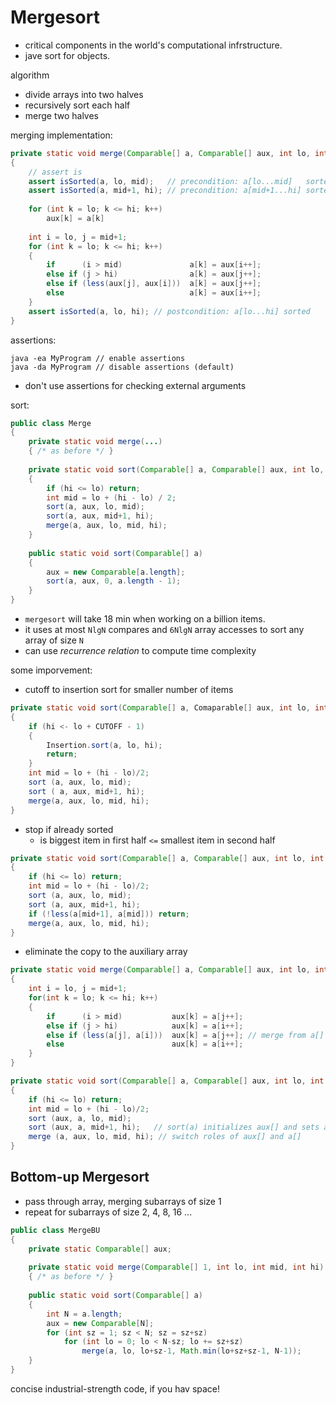 # Mergesort #

- critical components in the world's computational infrstructure.
- jave sort for objects.

algorithm
- divide arrays into two halves
- recursively sort each half
- merge two halves

merging implementation:
```java
private static void merge(Comparable[] a, Comparable[] aux, int lo, int mid, int hi)
{
    // assert is 
    assert isSorted(a, lo, mid);   // precondition: a[lo...mid]   sorted
    assert isSorted(a, mid+1, hi); // precondition: a[mid+1...hi] sorted
    
    for (int k = lo; k <= hi; k++)
        aux[k] = a[k]
    
    int i = lo, j = mid+1;
    for (int k = lo; k <= hi; k++)
    {
        if      (i > mid)               a[k] = aux[i++];
        else if (j > hi)                a[k] = aux[j++];
        else if (less(aux[j], aux[i]))  a[k] = aux[j++];
        else                            a[k] = aux[i++];
    }
    assert isSorted(a, lo, hi); // postcondition: a[lo...hi] sorted
}
```

assertions:
```
java -ea MyProgram // enable assertions
java -da MyProgram // disable assertions (default)
```
- don't use assertions for checking external arguments

sort:
```java
public class Merge
{
    private static void merge(...)
    { /* as before */ }
    
    private static void sort(Comparable[] a, Comparable[] aux, int lo, int hi)
    {
        if (hi <= lo) return;
        int mid = lo + (hi - lo) / 2;
        sort(a, aux, lo, mid);
        sort(a, aux, mid+1, hi);
        merge(a, aux, lo, mid, hi);
    }
    
    public static void sort(Comparable[] a)
    {
        aux = new Comparable[a.length];
        sort(a, aux, 0, a.length - 1);
    }
}
```

- `mergesort` will take 18 min when working on a billion items. 
- it uses at most `NlgN` compares and `6NlgN` array accesses to sort any array of size `N`
- can use _recurrence relation_ to compute time complexity

some imporvement:  
- cutoff to insertion sort for smaller number of items
```java
private static void sort(Comparable[] a, Comaparable[] aux, int lo, int hi)
{
    if (hi <- lo + CUTOFF - 1)
    {
        Insertion.sort(a, lo, hi);
        return;
    }
    int mid = lo + (hi - lo)/2;
    sort (a, aux, lo, mid);
    sort ( a, aux, mid+1, hi);
    merge(a, aux, lo, mid, hi);
}
```
- stop if already sorted
    - is biggest item in first half `<=` smallest item in second half
```java
private static void sort(Comparable[] a, Comparable[] aux, int lo, int hi)
{
    if (hi <= lo) return;
    int mid = lo + (hi - lo)/2;
    sort (a, aux, lo, mid);
    sort (a, aux, mid+1, hi);
    if (!less(a[mid+1], a[mid])) return;
    merge(a, aux, lo, mid, hi);
}
```
- eliminate the copy to the auxiliary array
```java
private static void merge(Comparable[] a, Comparable[] aux, int lo, int mid, int hi)
{
    int i = lo, j = mid+1;
    for(int k = lo; k <= hi; k++)
    {
        if      (i > mid)           aux[k] = a[j++];
        else if (j > hi)            aux[k] = a[i++];
        else if (less(a[j], a[i]))  aux[k] = a[j++]; // merge from a[] to aux[]
        else                        aux[k] = a[i++];
    }
}

private static void sort(Comparable[] a, Comparable[] aux, int lo, int hi)
{
    if (hi <= lo) return;
    int mid = lo + (hi - lo)/2;
    sort (aux, a, lo, mid);
    sort (aux, a, mid+1, hi);   // sort(a) initializes aux[] and sets aux[i] = a[i] for each i 
    merge (a, aux, lo, mid, hi); // switch roles of aux[] and a[]
}
```

## Bottom-up Mergesort ##

- pass through array, merging subarrays of size 1
- repeat for subarrays of size 2, 4, 8, 16 ...

```java
public class MergeBU
{
    private static Comparable[] aux;
    
    private static void merge(Comparable[] 1, int lo, int mid, int hi)
    { /* as before */ }
    
    public static void sort(Comparable[] a)
    {
        int N = a.length;
        aux = new Comparable[N];
        for (int sz = 1; sz < N; sz = sz+sz)
            for (int lo = 0; lo < N-sz; lo += sz+sz)
                merge(a, lo, lo+sz-1, Math.min(lo+sz+sz-1, N-1));
    }
}
```
concise industrial-strength code, if you hav space! 

